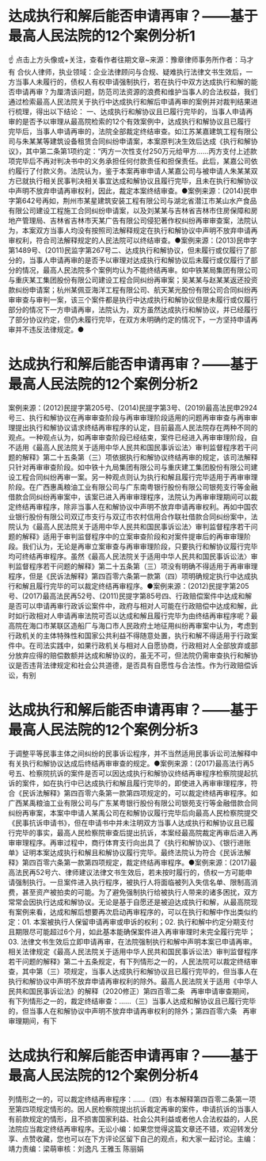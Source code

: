 # 达成执行和解后能否申请再审？——基于最高人民法院的12个案例分析1

☝ 点击上方头像或+关注，查看作者往期文章~来源：豫章律师事务所作者：马才有 合伙人律师，执业领域：企业法律顾问与合规、疑难执行法律文书生效后，一方当事人未履行的，债权人有权申请强制执行，若在执行中双方达成执行和解的能否申请再审？为厘清该问题，防范司法资源的浪费和维护当事人的合法权益，我们通过检索最高人民法院关于执行中达成执行和解后申请再审的案例并对裁判结果进行梳理，得出以下结论： 一、达成执行和解协议且已履行完毕的，当事人申请再审的是否予以审理从最高院检索的12个有效案例中，达成执行和解协议且已履行完毕后，当事人申请再审的，法院全部裁定终结审查。如江苏某嘉建筑工程有限公司与朱某某等建筑设备租赁合同纠纷申请案，本案原判决生效后达成《执行和解协议》，其中第二条第1项约定：“丙方一次性支付250万元给甲方……丙方支付上述款项完毕后不再对判决书中的义务承担任何付款责任和担保责任。此后，某嘉公司依约履行了付款义务。法院认为，鉴于本案再审申请人某嘉公司与被申请人朱某某双方已就执行相关民事判决相关事宜达成和解协议且履行完毕，且未在执行和解协议中声明不放弃申请再审权利，因此，裁定本案终结审查。●案例来源：(2014)民申字第642号再如，荆州市某星建筑安装工程有限公司与湖北省潜江市某山水产食品有限公司建设工程施工合同纠纷申请案，以及刘某某与吉林省吉林市住房保障和房地产管理局、吉林省吉林市天某广告有限公司侵犯著作权纠纷再审审查案，法院认为，本案双方当事人均没有按照司法解释规定在执行和解协议中声明不放弃申请再审权利，符合司法解释规定的人民法院可以终结审查。●案例来源：(2013)民申字第1489号、(2011)民监字第267号二、达成执行和解协议，但未履行或仅履行了部分的，当事人申请再审的是否予以审理对达成执行和解协议后未履行或仅履行了部分的情况，最高人民法院多个案例均认为不能终结再审。如中铁某局集团有限公司与重庆某工集团股份有限公司建设工程合同纠纷再审案；吴某某与赵某某返还投资款纠纷申请案；杭州某佩亚海洋工程有限公司、航天某光股份有限公司合同纠纷再审审查与审判一案，该三个案件都是执行中达成执行和解协议但是未履行或仅履行部分的情况下一方申请再审，法院认为，双方虽然达成执行和解协议，并已经履行了部分协议约定，但仍未履行完毕，在双方未明确约定的情况下，一方坚持申请再审并不违反法律规定。●

# 达成执行和解后能否申请再审？——基于最高人民法院的12个案例分析2

案例来源：(2012)民提字第205号、(2014)民提字第3号、(2019)最高法民申2924号三、执行和解协议在再审审查阶段与再审审理阶段适用的问题再审审查与再审审理提出执行和解协议请求终结再审程序的认定，目前最高人民法院存在两种不同的观点。一种观点认为，如再审审查阶段已经结束，案件已经进入再审审理阶段，自不适用《最高人民法院关于适用中华人民共和国民事诉讼法〉审判监督程序若干问题的解释》第二十五条第（三）项依据执行和解协议终结再审的规定，该司法解释只针对再审审查阶段。如中铁十九局集团有限公司与重庆建工集团股份有限公司建设工程合同纠纷再审一案。另一种观点则认为执行和解且履行完毕适用于再审审理阶段。在广西惠禹粮油工业有限公司与广东南粤银行股份有限公司银苑支行等金融借款合同纠纷再审案中，该案已进入再审审理程序，法院认为再审审理期间可以裁定终结再审程序，除非当事人在和解协议中声明不放弃申请再审权利。再如中国农业银行股份有限公司双辽市支行与双辽市农村信用合作联社借款合同纠纷案中，法院认为《最高人民法院关于适用中华人民共和国民事诉讼法〉审判监督程序若干问题的解释》适用于审判监督程序中的立案审查阶段和对案件提审后的再审审理阶段。我们认为，无论是再审立案审查与再审审理阶段，只要执行和解协议履行完毕均可终结再审程序。虽然《最高人民法院关于适用中华人民共和国民事诉讼法〉审判监督程序若干问题的解释》第二十五条第（三）项没有明确不得适用于再审审理程序，但是《民诉法解释》第四百零六条第一款第（四）项明确规定执行中达成执行和解且履行完毕的可以裁定终结再审程序。●案例来源：(2012)民提字第205号、(2017)最高法民再52号、(2011)民提字第85号四、行政赔偿案件中达成和解是否可以申请再审行政诉讼案件中，政府与相对人可能在行政赔偿中达成和解，此时如行政相对人申请再审法院可否以达成和解且履行完毕为由终结再审程序呢？最高院在海口市某联区造船厂与海口市人民政府土地征用纠纷再审案中认为，考虑到行政机关的主体特殊性和国家公共利益不得随意处置，执行和解不得适用于行政案件中。在司法实践中，如果行政机关与相对人自愿协商，行政相对人全部放弃或部分放弃应得的赔偿数额并达成和解协议的，虽无不可，但法院仍需审查执行和解协议是否违背法律规定和社会公共道德，是否具有自愿性与合法性。作为行政赔偿诉讼，有别

# 达成执行和解后能否申请再审？——基于最高人民法院的12个案例分析3

于调整平等民事主体之间纠纷的民事诉讼程序，并不当然适用民事诉讼司法解释中有关执行和解协议达成后终结再审审查的规定。●案例来源：(2017)最高法行再5号五、检察院抗诉的案件是否可以因达成执行和解协议终结再审程序检察院提起抗诉的案件，如在执行中已达成执行和解且履行完毕的，即使进入再审审理程序，符合《民诉法解释》第四百零六条第一款第四项规定的，可以裁定终结再审程序。如广西某禹粮油工业有限公司与广东某粤银行股份有限公司银苑支行等金融借款合同纠纷再审案，本案中申请人某禹公司在和解协议履行完毕后向最高人民检察院提交《民事抗诉申请书》，但在申请书中并未注明双方当事人达成执行和解协议且已履行完毕的事实，最高人民检察院审查后提出抗诉，本案经最高院裁定再审后进入再审审理程序。再审过程中，商行体育支行向出具了《执行和解协议》、《银行进账单》证明本案达成执行和解且和解协议履行完毕。最终法院认为符合《民诉法解释》第四百零六条第一款第四项规定，裁定终结再审程序。●案例来源：(2017)最高法民再52号六、律师建议法律文书生效后，若未按时履行的，债权一方可能申请强制执行。一旦案件进入执行程序，被执行人将面临被列入失信名单、限制高消费，甚至资产被拍卖的可能。为了避免强制执行给被执行人带来的诸多困扰，双方常常会因执行达成和解协议。无论是基于自愿还是被迫达成执行和解，从最高院现有案例来看，达成和解后想要再次启动再审程序的，可以在执行和解中作出类似约定：01. 本案被执行人保留申请再审或申诉的权利；02. 执行和解中约定分期支付且期限尽可能超过6个月，如此基本能确保案件进入再审审理时未完全履行完毕；03. 法律文书生效后立即申请再审，在法院强制执行和解中声明本案已申请再审。相关法律规定《最高人民法院关于适用中华人民共和国民事诉讼法〉审判监督程序若干问题的解释》第二十五条规定，有下列情形之一的，人民法院可以裁定终结审查，其中第（三）项规定，当事人达成执行和解协议且已履行完毕的，但当事人在执行和解协议中声明不放弃申请再审权利的除外。最高人民法院关于适用《中华人民共和国民事诉讼法》的解释（2020修正）第四百零二条   再审申请审查期间，有下列情形之一的，裁定终结审查：......（三）当事人达成和解协议且已履行完毕的，但当事人在和解协议中声明不放弃申请再审权利的除外；第四百零六条   再审审理期间，有下

# 达成执行和解后能否申请再审？——基于最高人民法院的12个案例分析4

列情形之一的，可以裁定终结再审程序：......（四）有本解释第四百零二条第一项至第四项规定情形的。因人民检察院提出抗诉裁定再审的案件，申请抗诉的当事人有前款规定的情形，且不损害国家利益、社会公共利益或者他人合法权益的，人民法院应当裁定终结再审程序。无讼小编：如果您觉得这篇文章还不错，欢迎转发分享、点赞收藏，您也可以在下方评论区留下自己的观点，和大家一起讨论。主编：靖力责编：梁萌审核：刘逸凡 王雅玉 陈丽娟

